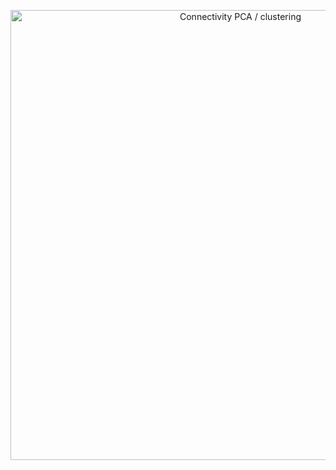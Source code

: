 <p align="center">
  <img src="./figs/your_figure.png" alt="Connectivity PCA / clustering" width="720">
</p>



